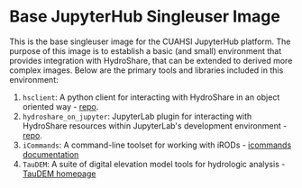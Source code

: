 
# Base JupyterHub Singleuser Image

This is the base singleuser image for the CUAHSI JupyterHub platform. The purpose of this image is to establish a basic (and small) environment that provides integration with HydroShare, that can be extended to derived more complex images. Below are the primary tools and libraries included in this environment:

1. `hsclient`: A python client for interacting with HydroShare in an object oriented way - [repo](https://github.com/hydroshare/hsclient/).
1. `hydroshare_on_jupyter`: JupyterLab plugin for interacting with HydroShare resources within JupyterLab's development environment - [repo](https://github.com/hydroshare/hydroshare_jupyter_sync). 
1. `iCommands`: A command-line toolset for working with iRODs - [icommands documentation](https://docs.irods.org/master/icommands/user/)   
1. `TauDEM`: A suite of digital elevation model tools for hydrologic analysis - [TauDEM homepage](http://hydrology.usu.edu/taudem/taudem5/index.html)

